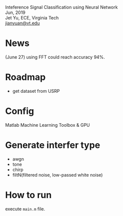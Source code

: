  
Inteference Signal Classification using Neural Network  
Jun, 2019  
Jet Yu, ECE, Virginia Tech  
jianyuan@vt.edu  


# News
(June 27) using FFT could reach accuracy 94%.  

# Roadmap
* get dataset from USRP


# Config
Matlab Machine Learning Toolbox  & GPU 


# Generate interfer type  
* awgn  
* tone  
* chirp  
* filtN(filtered noise, low-passed white noise)  

# How to run
execute `main.m` file.
